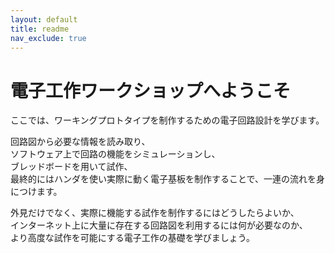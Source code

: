 ```yaml
---
layout: default
title: readme
nav_exclude: true
---
```

# 電子工作ワークショップへようこそ

ここでは、ワーキングプロトタイプを制作するための電子回路設計を学びます。

回路図から必要な情報を読み取り、<br>
ソフトウェア上で回路の機能をシミュレーションし、<br>
ブレッドボードを用いて試作、<br>
最終的にはハンダを使い実際に動く電子基板を制作することで、一連の流れを身につけます。

外見だけでなく、実際に機能する試作を制作するにはどうしたらよいか、<br>
インターネット上に大量に存在する回路図を利用するには何が必要なのか、<br>
より高度な試作を可能にする電子工作の基礎を学びましょう。

